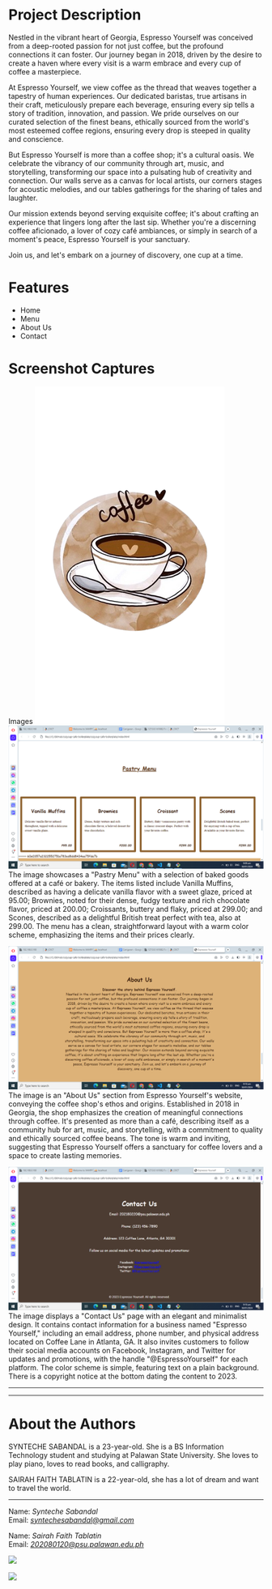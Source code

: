 # Project Description

Nestled in the vibrant heart of Georgia, Espresso Yourself was conceived from a deep-rooted passion for not just coffee, but the profound connections it can foster. Our journey began in 2018, driven by the desire to create a haven where every visit is a warm embrace and every cup of coffee a masterpiece.

At Espresso Yourself, we view coffee as the thread that weaves together a tapestry of human experiences. Our dedicated baristas, true artisans in their craft, meticulously prepare each beverage, ensuring every sip tells a story of tradition, innovation, and passion. We pride ourselves on our curated selection of the finest beans, ethically sourced from the world's most esteemed coffee regions, ensuring every drop is steeped in quality and conscience.

But Espresso Yourself is more than a coffee shop; it's a cultural oasis. We celebrate the vibrancy of our community through art, music, and storytelling, transforming our space into a pulsating hub of creativity and connection. Our walls serve as a canvas for local artists, our corners stages for acoustic melodies, and our tables gatherings for the sharing of tales and laughter.

Our mission extends beyond serving exquisite coffee; it's about crafting an experience that lingers long after the last sip. Whether you're a discerning coffee aficionado, a lover of cozy café ambiances, or simply in search of a moment's peace, Espresso Yourself is your sanctuary.

Join us, and let's embark on a journey of discovery, one cup at a time.


# Features
* Home
* Menu
* About Us
* Contact

# Screenshot Captures
Images
![logo](img/saisai.png)
![ss](img/menu.png)
    The image showcases a "Pastry Menu" with a selection of baked goods offered at a café or bakery. The items listed include Vanilla Muffins, described as having a delicate vanilla flavor with a sweet glaze, priced at 95.00; Brownies, noted for their dense, fudgy texture and rich chocolate flavor, priced at 200.00; Croissants, buttery and flaky, priced at 299.00; and Scones, described as a delightful British treat perfect with tea, also at 299.00. The menu has a clean, straightforward layout with a warm color scheme, emphasizing the items and their prices clearly.


![kulot](img/about.png)
    The image is an "About Us" section from Espresso Yourself's website, conveying the coffee shop's ethos and origins. Established in 2018 in Georgia, the shop emphasizes the creation of meaningful connections through coffee. It's presented as more than a café, describing itself as a community hub for art, music, and storytelling, with a commitment to quality and ethically sourced coffee beans. The tone is warm and inviting, suggesting that Espresso Yourself offers a sanctuary for coffee lovers and a space to create lasting memories.


![ts](img/contact.png)
    The image displays a "Contact Us" page with an elegant and minimalist design. It contains contact information for a business named "Espresso Yourself," including an email address, phone number, and physical address located on Coffee Lane in Atlanta, GA. It also invites customers to follow their social media accounts on Facebook, Instagram, and Twitter for updates and promotions, with the handle "@EspressoYourself" for each platform. The color scheme is simple, featuring text on a plain background. There is a copyright notice at the bottom dating the content to 2023.

 ***
 ***

 # About the Authors
SYNTECHE SABANDAL is a 23-year-old. She is a BS Information Technology student and studying at Palawan State University. She loves to play piano, loves to read books, and calligraphy.

SAIRAH FAITH TABLATIN is a 22-year-old, she has a lot of dream and want to travel the world.
 ***

Name: *Synteche Sabandal*  
Email: *syntechesabandal@gmail.com*

Name: *Sairah Faith Tablatin*  
Email: *202080120@psu.palawan.edu.ph*


<a
href=https://github.com/Synt8>
<img src = "https://github.com/gauravghongde/social-icons/blob/master/PNG/Black/Facebook_black.png?raw=true" width="50">

<a
href=https://github.com/Synt8>
<img src = "https://github.com/gauravghongde/social-icons/blob/master/PNG/Black/Github_black.png?raw=true" width="50">